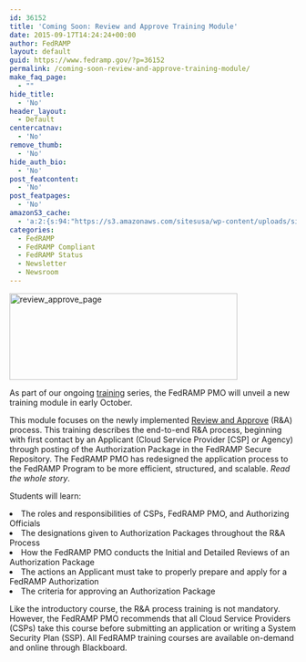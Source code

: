 ```yaml
---
id: 36152
title: 'Coming Soon: Review and Approve Training Module'
date: 2015-09-17T14:24:24+00:00
author: FedRAMP
layout: default
guid: https://www.fedramp.gov/?p=36152
permalink: /coming-soon-review-and-approve-training-module/
make_faq_page:
  - ""
hide_title:
  - 'No'
header_layout:
  - Default
centercatnav:
  - 'No'
remove_thumb:
  - 'No'
hide_auth_bio:
  - 'No'
post_featcontent:
  - 'No'
post_featpages:
  - 'No'
amazonS3_cache:
  - 'a:2:{s:94:"https://s3.amazonaws.com/sitesusa/wp-content/uploads/sites/482/2015/08/review_approve_page.png";i:34612;s:102:"https://s3.amazonaws.com/sitesusa/wp-content/uploads/sites/482/2015/08/review_approve_page-300x114.png";i:34612;}'
categories:
  - FedRAMP
  - FedRAMP Compliant
  - FedRAMP Status
  - Newsletter
  - Newsroom
---
```

<img class="alignnone wp-image-34612" src="https://s3.amazonaws.com/sitesusa/wp-content/uploads/sites/482/2015/08/review_approve_page-300x114.png" alt="review_approve_page" width="400" height="152" srcset="https://s3.amazonaws.com/sitesusa/wp-content/uploads/sites/482/2015/08/review_approve_page-300x114.png 300w, https://s3.amazonaws.com/sitesusa/wp-content/uploads/sites/482/2015/08/review_approve_page.png 629w" sizes="(max-width: 400px) 100vw, 400px" />

As part of our ongoing [training](https://www.fedramp.gov/resources/training/) series, the FedRAMP PMO will unveil a new training module in early October.

This module focuses on the newly implemented [Review and Approve](https://www.fedramp.gov/participate/review-and-approve-process/) (R&A) process. This training describes the end-to-end R&A process, beginning with first contact by an Applicant (Cloud Service Provider [CSP] or Agency) through posting of the Authorization Package in the FedRAMP Secure Repository. The FedRAMP PMO has redesigned the application process to the FedRAMP Program to be more efficient, structured, and scalable. _Read the whole story_.

Students will learn:

<li style="font-weight: 400">
  The roles and responsibilities of CSPs, FedRAMP PMO, and Authorizing Officials
</li>
<li style="font-weight: 400">
  The designations given to Authorization Packages throughout the R&A Process
</li>
<li style="font-weight: 400">
  How the FedRAMP PMO conducts the Initial and Detailed Reviews of an Authorization Package
</li>
<li style="font-weight: 400">
  The actions an Applicant must take to properly prepare and apply for a FedRAMP Authorization
</li>
<li style="font-weight: 400">
  The criteria for approving an Authorization Package  
</li>

Like the introductory course, the R&A process training is not mandatory. However, the FedRAMP PMO recommends that all Cloud Service Providers (CSPs) take this course before submitting an application or writing a System Security Plan (SSP). All FedRAMP training courses are available on-demand and online through Blackboard.